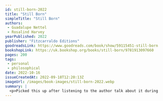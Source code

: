 ```yaml
---
id: still-born-2022
title: "Still Born"
simpleTitle: "Still Born"
authors: 
 - Guadalupe Nettel 
 - Rosalind Harvey
yearPublished: 2022
publisher: "Fitzcarraldo Editions"
goodreadsLink: https://www.goodreads.com/book/show/59115451-still-born
bookshopLink: https://uk.bookshop.org/books/still-born/9781913097660
pages: 200
tags: 
 - personal 
 - philosophical
date: 2022-10-16
issueCreatedAt: 2022-09-18T12:20:13Z
imageUrl: /images/book-images/still-born-2022.webp
summary: | 
  <p>Picked this up after listening to the author talk about it during the a book festival in Edinburgh. I loved it. I'm excited also to try and read the Spanish version in Spanish; but that will probably be a bit of a challenge. In any case, a nice read about parenting, how to relate to people, and what our relationships could be like. It also almost made me cry on the first page, which I thought was impressive.</p>
---
```


